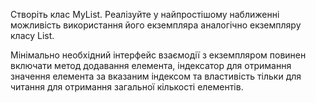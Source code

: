 Створіть клас MyList<T>. Реалізуйте у найпростішому наближенні можливість використання його екземпляра аналогічно екземпляру класу List<T>.

Мінімально необхідний інтерфейс взаємодії з екземпляром повинен включати метод додавання елемента, індексатор для отримання значення елемента за вказаним індексом та властивість тільки для читання для отримання загальної кількості елементів.

